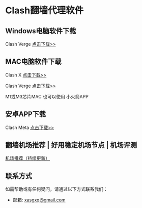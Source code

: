 # Clash翻墙代理软件

## Windows电脑软件下载
Clash Verge [点击下载>>](https://github.com/clash-verge-rev/clash-verge-rev/releases/latest)

## MAC电脑软件下载
Clash X [点击下载>>](https://github.com/uyez/rj/releases/download/ClashX/ClashX.dmg)

Clash Verge [点击下载>>](https://github.com/clash-verge-rev/clash-verge-rev/releases/latest)

M1或M3芯片MAC 也可以使用 小火箭APP

## 安卓APP下载
Clash Meta [点击下载>>](https://github.com/MetaCubeX/ClashMetaForAndroid/releases/latest)

## 翻墙机场推荐 | 好用稳定机场节点 | 机场评测
[机场推荐（持续更新）](https://github.com/029danio/fly)

## 联系方式

如需帮助或有任何疑问，请通过以下方式联系我们：

- 邮箱:  xasgxq@gmail.com
